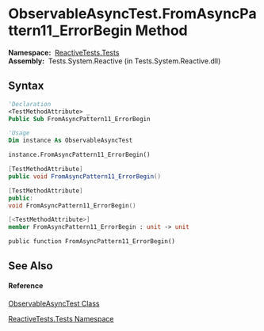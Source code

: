 # ObservableAsyncTest.FromAsyncPattern11\_ErrorBegin Method

**Namespace:**  [ReactiveTests.Tests](ReactiveTests.Tests\ReactiveTests.Tests.md)  
**Assembly:**  Tests.System.Reactive (in Tests.System.Reactive.dll)

## Syntax

```vb
'Declaration
<TestMethodAttribute> _
Public Sub FromAsyncPattern11_ErrorBegin
```

```vb
'Usage
Dim instance As ObservableAsyncTest

instance.FromAsyncPattern11_ErrorBegin()
```

```csharp
[TestMethodAttribute]
public void FromAsyncPattern11_ErrorBegin()
```

```c++
[TestMethodAttribute]
public:
void FromAsyncPattern11_ErrorBegin()
```

```fsharp
[<TestMethodAttribute>]
member FromAsyncPattern11_ErrorBegin : unit -> unit 
```

```jscript
public function FromAsyncPattern11_ErrorBegin()
```

## See Also

#### Reference

[ObservableAsyncTest Class](ObservableAsyncTest\ObservableAsyncTest.md)

[ReactiveTests.Tests Namespace](ReactiveTests.Tests\ReactiveTests.Tests.md)





